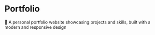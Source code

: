 # Portfolio
📄 A personal portfolio website showcasing projects and skills, built with a modern and responsive design